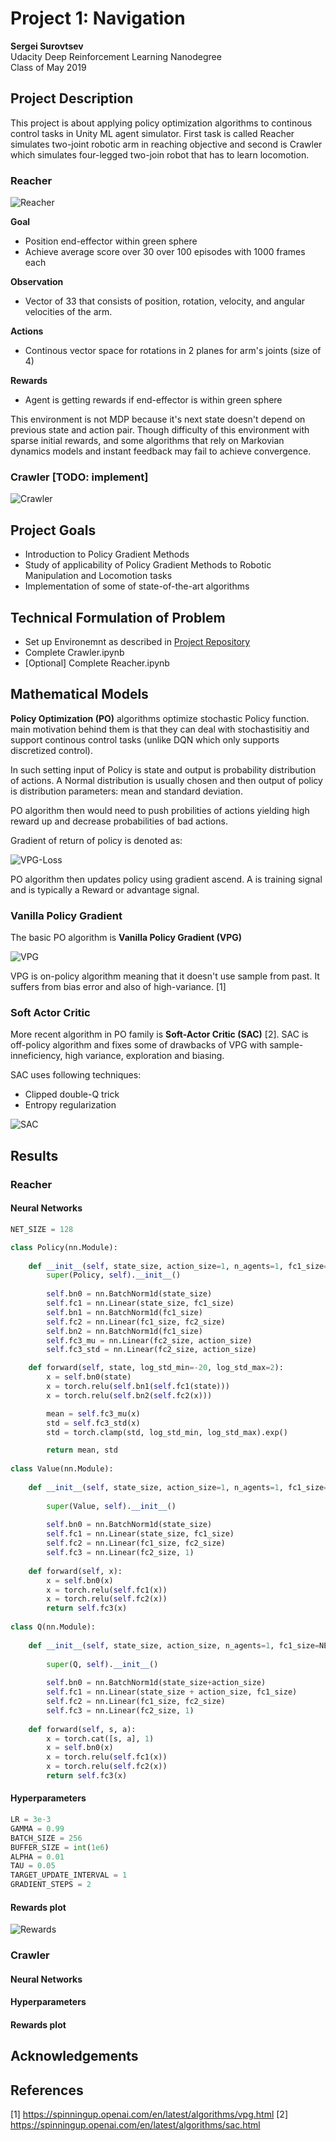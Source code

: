 [image1]: https://user-images.githubusercontent.com/10624937/43851024-320ba930-9aff-11e8-8493-ee547c6af349.gif "Trained Agent"
[image2]: https://user-images.githubusercontent.com/10624937/43851646-d899bf20-9b00-11e8-858c-29b5c2c94ccc.png "Crawler"
[image3]: https://raw.githubusercontent.com/cwiz/DRLND-Project-Continuous_Control/ok/images/vpg-gradient.svg?sanitize=true "VPG-Loss"
[image4]: https://raw.githubusercontent.com/cwiz/DRLND-Project-Continuous_Control/ok/images/vpg-algorithm.svg?sanitize=true "VPG-Algorithm"
[image5]: https://raw.githubusercontent.com/cwiz/DRLND-Project-Continuous_Control/ok/images/rewards.png "VPG-Algorithm"
[image6]: https://raw.githubusercontent.com/cwiz/DRLND-Project-Continuous_Control/ok/images/sac-algorithm.svg?sanitize=true "SAC-Algorithm"

# Project 1: Navigation

**Sergei Surovtsev**
<br/>
Udacity Deep Reinforcement Learning Nanodegree
<br/>
Class of May 2019

## Project Description
This project is about applying policy optimization algorithms to continous control tasks in Unity ML agent simulator. First task is called Reacher simulates two-joint robotic arm in reaching objective and second is Crawler which simulates four-legged two-join robot that has to learn locomotion.

### Reacher

![Reacher][image1]

**Goal**

* Position end-effector within green sphere
* Achieve average score over 30 over 100 episodes with 1000 frames each

**Observation**

* Vector of 33 that consists of position, rotation, velocity, and angular velocities of the arm.

**Actions**

* Continous vector space for rotations in 2 planes for arm's joints (size of 4)

**Rewards**

* Agent is getting rewards if end-effector is within green sphere

This environment is not MDP because it's next state doesn't depend on previous state and action pair. Though difficulty of this environment with sparse initial rewards, and some algorithms that rely on Markovian dynamics models and instant feedback may fail to achieve convergence.

### Crawler [TODO: implement]

![Crawler][image2]
 
## Project Goals

* Introduction to Policy Gradient Methods
* Study of applicability of Policy Gradient Methods to Robotic Manipulation and Locomotion tasks
* Implementation of some of state-of-the-art algorithms

## Technical Formulation of Problem 

* Set up Environemnt as described in [Project Repository](https://github.com/udacity/deep-reinforcement-learning/tree/master/p2_continuous-control)
* Complete Crawler.ipynb 
* [Optional] Complete Reacher.ipynb 

## Mathematical Models

**Policy Optimization (PO)** algorithms optimize stochastic Policy function. main motivation behind them is that they can deal with stochastisitiy and support continous control tasks (unlike DQN which only supports discretized control).

In such setting input of Policy is state and output is probability distribution of actions. A Normal distribution is usually chosen and then output of policy is distribution parameters: mean and standard deviation.

PO algorithm then would need to push probilities of actions yielding high reward up and decrease probabilities of bad actions.

Gradient of return of policy is denoted as:

![VPG-Loss][image3]

PO algorithm then updates policy using gradient ascend. A is training signal and is typically a Reward or advantage signal. 

### Vanilla Policy Gradient

The basic PO algorithm is **Vanilla Policy Gradient (VPG)**

![VPG][image4]

VPG is on-policy algorithm meaning that it doesn't use sample from past. It suffers from bias error and also of high-variance. [1]

### Soft Actor Critic

More recent algorithm in PO family is **Soft-Actor Critic (SAC)** [2]. SAC is off-policy algorithm and fixes some of drawbacks of VPG with sample-inneficiency, high variance, exploration and biasing. 

SAC uses following techniques:

* Clipped double-Q trick
* Entropy regularization

![SAC][image6]

## Results

### Reacher

#### Neural Networks

```python
NET_SIZE = 128

class Policy(nn.Module):
    
    def __init__(self, state_size, action_size=1, n_agents=1, fc1_size=NET_SIZE, fc2_size=NET_SIZE):
        super(Policy, self).__init__()
        
        self.bn0 = nn.BatchNorm1d(state_size)
        self.fc1 = nn.Linear(state_size, fc1_size)
        self.bn1 = nn.BatchNorm1d(fc1_size)
        self.fc2 = nn.Linear(fc1_size, fc2_size)
        self.bn2 = nn.BatchNorm1d(fc1_size)
        self.fc3_mu = nn.Linear(fc2_size, action_size)
        self.fc3_std = nn.Linear(fc2_size, action_size)

    def forward(self, state, log_std_min=-20, log_std_max=2):
        x = self.bn0(state)
        x = torch.relu(self.bn1(self.fc1(state)))
        x = torch.relu(self.bn2(self.fc2(x)))

        mean = self.fc3_mu(x)
        std = self.fc3_std(x)
        std = torch.clamp(std, log_std_min, log_std_max).exp()

        return mean, std
    
class Value(nn.Module):
    
    def __init__(self, state_size, action_size=1, n_agents=1, fc1_size=NET_SIZE, fc2_size=NET_SIZE):
        
        super(Value, self).__init__()
        
        self.bn0 = nn.BatchNorm1d(state_size)
        self.fc1 = nn.Linear(state_size, fc1_size)
        self.fc2 = nn.Linear(fc1_size, fc2_size)
        self.fc3 = nn.Linear(fc2_size, 1)
        
    def forward(self, x):
        x = self.bn0(x)
        x = torch.relu(self.fc1(x))
        x = torch.relu(self.fc2(x))
        return self.fc3(x)
    
class Q(nn.Module):
    
    def __init__(self, state_size, action_size, n_agents=1, fc1_size=NET_SIZE, fc2_size=NET_SIZE):
        
        super(Q, self).__init__()
        
        self.bn0 = nn.BatchNorm1d(state_size+action_size)
        self.fc1 = nn.Linear(state_size + action_size, fc1_size)
        self.fc2 = nn.Linear(fc1_size, fc2_size)
        self.fc3 = nn.Linear(fc2_size, 1)
        
    def forward(self, s, a):
        x = torch.cat([s, a], 1)
        x = self.bn0(x)
        x = torch.relu(self.fc1(x)) 
        x = torch.relu(self.fc2(x))
        return self.fc3(x)
```

#### Hyperparameters

```python
LR = 3e-3
GAMMA = 0.99
BATCH_SIZE = 256
BUFFER_SIZE = int(1e6)
ALPHA = 0.01
TAU = 0.05
TARGET_UPDATE_INTERVAL = 1
GRADIENT_STEPS = 2
```

#### Rewards plot

![Rewards][image4]

### Crawler

#### Neural Networks

#### Hyperparameters

#### Rewards plot

## Acknowledgements

## References

[1] https://spinningup.openai.com/en/latest/algorithms/vpg.html
[2] https://spinningup.openai.com/en/latest/algorithms/sac.html
